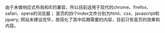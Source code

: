由于未做响应式布局和IE的兼容，所以目前适用于现代的chrome、firefox、safari、opera的浏览器；
首页的四个index文件分别为html、css、javascript和jquery;
网站未建设完毕，故简化了其中后期需要的内容，目前只有首页的效果和内容。
